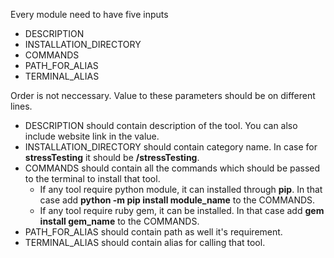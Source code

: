 Every module need to have five inputs

* DESCRIPTION
* INSTALLATION_DIRECTORY
* COMMANDS
* PATH_FOR_ALIAS
* TERMINAL_ALIAS

Order is not neccessary. Value to these parameters should be on different lines.

* DESCRIPTION should contain description of the tool. You can also include website link in the value.
* INSTALLATION_DIRECTORY should contain category name. In case for **stressTesting** it should be **/stressTesting**.
* COMMANDS should contain all the commands which should be passed to the terminal to install that tool.
  * If any tool require python module, it can installed through **pip**. In that case add **python -m pip install module_name** to the COMMANDS.
  * If any tool require ruby gem, it can be installed. In that case add **gem install gem_name** to the COMMANDS.
* PATH_FOR_ALIAS should contain path as well it's requirement.
* TERMINAL_ALIAS should contain alias for calling that tool.

